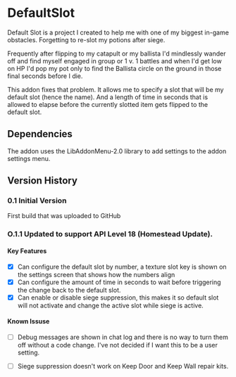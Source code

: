 # DefaultSlot
Default Slot is a project I created to help me with one of my biggest in-game obstacles. Forgetting to re-slot my potions 
after siege.

Frequently after flipping to my catapult or my ballista I'd mindlessly wander off and find myself engaged in group or 1 v. 1
battles and when I'd get low on HP I'd pop my pot only to find the Ballista circle on the ground in those final seconds before
I die.  

This addon fixes that problem.  It allows me to specify a slot that will be my default slot (hence the name). And a length of time
in seconds that is allowed to elapse before the currently slotted item gets flipped to the default slot.

## Dependencies
The addon uses the LibAddonMenu-2.0 library to add settings to the addon settings menu.

## Version History

### 0.1 Initial Version
First build that was uploaded to GitHub

### O.1.1 Updated to support API Level 18 (Homestead Update).

#### Key Features
- [x] Can configure the default slot by number, a texture slot key is shown on the settings screen that shows how the numbers align
- [x] Can configure the amount of time in seconds to wait before triggering the change back to the default slot.
- [x] Can enable or disable siege suppression, this makes it so default slot will not activate and change the active slot while siege is active.

#### Known Issuse
- [ ] Debug messages are shown in chat log and there is no way to turn them off without a code change.  I've not decided if I want this to be a user setting.
- [ ] Siege suppression doesn't work on Keep Door and Keep Wall repair kits.

